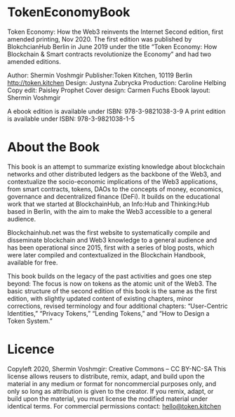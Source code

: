 # TokenEconomyBook
Token Economy: How the Web3 reinvents the Internet
Second edition, first amended printing, Nov 2020.
The first edition was published by BlokchcianHub Berlin in June 2019 under the title “Token Economy: How Blockchain & Smart contracts revolutionize the Economy” and had two amended editions. <br>

Author: Shermin Voshmgir 
Publisher:Token Kitchen, 10119 Berlin 
http://token.kitchen
Design: Justyna Zubrycka 
Production: Caroline Helbing
Copy edit: Paisley Prophet
Cover design: Carmen Fuchs
Ebook layout: Shermin Voshmgir 

A ebook edition is available under ISBN: 978-3-9821038-3-9
A print edition is available under ISBN: 978-3-9821038-1-5

# About the Book
This book is an attempt to summarize existing knowledge about blockchain networks and other distributed ledgers as the backbone of the Web3, and contextualize the socio-economic implications of the Web3 applications, from smart contracts, tokens, DAOs to the concepts of money, economics, governance and decentralized finance (DeFi).  It builds on the educational work that we started at BlockchainHub, an Info:Hub and Thinking:Hub based in Berlin, with the aim to make the Web3 accessible to a general audience.

Blockchainhub.net was the first website to systematically compile and disseminate blockchain and Web3 knowledge to a general audience and has been operational since 2015,  first with a series of blog posts, which were later compiled and contextualized in the Blockchain Handbook, available for free. 

This book builds on the legacy of the past activities and goes one step beyond: The focus is now on tokens as the atomic unit of the Web3. The basic structure of the second edition of this book is the same as the first edition, with slightly updated content of existing chapters, minor corrections, revised terminology and four additional chapters: “User-Centric Identities,” “Privacy Tokens,” “Lending Tokens,” and “How to Design a Token System.”

# Licence
Copyleft 2020, Shermin Voshmgir: Creative Commons – CC BY-NC-SA
This license allows reusers to distribute, remix, adapt, and build upon the material in any medium or format for noncommercial purposes only, and only so long as attribution is given to the creator. If you remix, adapt, or build upon the material, you must license the modified material under identical terms. For commercial permissions contact: hello@token.kitchen
